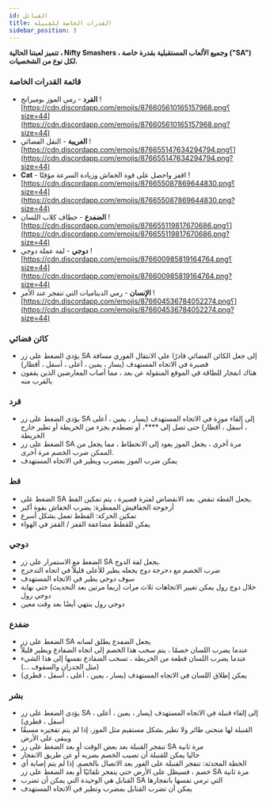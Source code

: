 ```yaml
---
id: القبائل
title: القدرات الخاصة للقبيلة
sidebar_position: 3
---
```


**تتميز لعبتنا الحالية ، Nifty Smashers ، وجميع الألعاب المستقبلية بقدرة خاصة ("SA") لكل نوع من الشخصيات.**

### قائمة القدرات الخاصة

- **القرد** - رمي الموز بوميرانج ![https://cdn.discordapp.com/emojis/876605610165157968.png؟size=44](https://cdn.discordapp.com/emojis/876605610165157968.png?size=44)
- **الغريبة** - النقل الفضائي ![https://cdn.discordapp.com/emojis/876655147634294794.png؟](https://cdn.discordapp.com/emojis/876655147634294794.png?size=44)
- **Cat** - اقفز واحصل على قوة الخفاش وزيادة السرعة مؤقتًا ![https://cdn.discordapp.com/emojis/876655087869644830.png؟size=44](https://cdn.discordapp.com/emojis/876655087869644830.png?size=44)
- **الضفدع** - خطاف كلاب اللسان ![https://cdn.discordapp.com/emojis/876655119817670686.png؟](https://cdn.discordapp.com/emojis/876655119817670686.png?size=44)
- **دوجي** - لفة عملة دوجي ![https://cdn.discordapp.com/emojis/876600985819164764.png؟size=44](https://cdn.discordapp.com/emojis/876600985819164764.png?size=44)
- **الإنسان** - رمي الديناميات التي تنفجر عند الأمر ![https://cdn.discordapp.com/emojis/876604536784052274.png؟](https://cdn.discordapp.com/emojis/876604536784052274.png?size=44)

### كائن فضائي

- يؤدي الضغط على زر SA إلى جعل الكائن الفضائي قادرًا على الانتقال الفوري مسافة قصيرة في الاتجاه المستهدف (يسار ، يمين ، أعلى ، أسفل ، أقطار)
- هناك انفجار للطاقة في الموقع المنقولة عن بعد ، مما أصاب المعارضين الذين يقفون بالقرب منه

### قرد

- يؤدي الضغط على زر SA إلى إلقاء موزة في الاتجاه المستهدف (يسار ، يمين ، أعلى ، أسفل ، أقطار) حتى تصل إلى ****، أو تصطدم بجزء من الخريطة أو تطير خارج الخريطة
- الضغط على زر SA مرة أخرى ، يجعل الموز يعود إلى الانحطاط ، مما يجعل من الممكن ضرب الخصم مرة أخرى.
- يمكن ضرب الموز بمضرب ويطير في الاتجاه المستهدف

### قط

- الضغط على SA يجعل القطة تنقض. بعد الانقضاض لفترة قصيرة ، يتم تمكين القط.
- أرجوحة الخفافيش الممطرة: يضرب الخفاش بقوة أكبر
- تمكين الحركة: القطط تعمل بشكل أسرع
- يمكن للقطط مضاعفة القفز / القفز في الهواء

### دوجي

- الضغط مع الاستمرار على زر SA يجعل لفة الدوج.
- ضرب الخصم مع دحرجة دوج يجعله يطير للأعلى قليلاً في اتجاه التدحرج
- سوف دوجي يطير في الاتجاه المستهدف
- خلال دوج رول يمكن تغيير الاتجاهات ثلاث مرات (ربما مرتين بعد التحديث) حتى نهاية دوجي رول
- دوجي رول ينتهي أيضًا بعد وقت معين

### ضفدع

- الضغط على زر SA يجعل الضفدع يطلق لسانه
- عندما يضرب اللسان خصمًا ، يتم سحب هذا الخصم إلى اتجاه الضفادع ويطير قليلاً
- عندما يضرب اللسان قطعة من الخريطة ، تسحب الضفادع نفسها إلى هذا الشيء (مثل الجدران والسقوف ...)
- يمكن إطلاق اللسان في الاتجاه المستهدف (يسار ، يمين ، أعلى ، أسفل ، قطري)

### بشر

- يؤدي الضغط على زر SA إلى إلقاء قنبلة في الاتجاه المستهدف (يسار ، يمين ، أعلى ، أسفل ، قطري)
- القنبلة لها منحنى طائر ولا تطير بشكل مستقيم مثل الموز. إذا لم يتم تفجيره مسبقًا ويبقى على الأرض
- تنفجر القنبلة بعد بعض الوقت أو بعد الضغط على زر SA مرة ثانية
- حاليا يمكن للقنبلة أن تصيب الخصم بضربه أو عن طريق الانفجار
- الخطة المحدثة: تنفجر القنبلة على الفور بعد الاتصال بالخصم. إذا لم يتم إصابة أي خصم ، فسيظل على الأرض حتى ينفجر تلقائيًا أو بعد الضغط على زر SA مرة ثانية
- القنابل هي الوحيدة التي يمكن أن تضرب SA التي ترمي نفسها بانفجارها
- يمكن أن تضرب القنابل بمضرب وتطير في الاتجاه المستهدف

